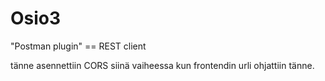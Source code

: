 # Osio3

"Postman plugin" == REST client

tänne asennettiin CORS siinä vaiheessa kun frontendin urli ohjattiin tänne.
